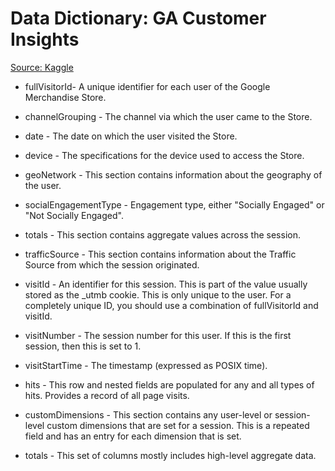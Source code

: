 # Data Dictionary: GA Customer Insights

[Source: Kaggle](https://www.kaggle.com/c/ga-customer-revenue-prediction/data)

* fullVisitorId- A unique identifier for each user of the Google Merchandise Store.

* channelGrouping - The channel via which the user came to the Store.

* date - The date on which the user visited the Store.

* device - The specifications for the device used to access the Store.

* geoNetwork - This section contains information about the geography of the user.

* socialEngagementType - Engagement type, either "Socially Engaged" or "Not Socially Engaged".

* totals - This section contains aggregate values across the session.

* trafficSource - This section contains information about the Traffic Source from which the session originated.

* visitId - An identifier for this session. This is part of the value usually stored as the _utmb cookie. This is only unique to the user. For a completely unique ID, you should use a combination of fullVisitorId and visitId.

* visitNumber - The session number for this user. If this is the first session, then this is set to 1.

* visitStartTime - The timestamp (expressed as POSIX time).

* hits - This row and nested fields are populated for any and all types of hits. Provides a record of all page visits.

* customDimensions - This section contains any user-level or session-level custom dimensions that are set for a session. This is a repeated field and has an entry for each dimension that is set.

* totals - This set of columns mostly includes high-level aggregate data.